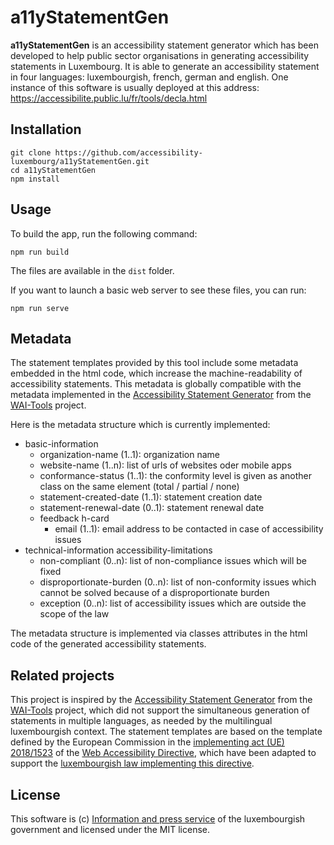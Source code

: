 # a11yStatementGen

**a11yStatementGen** is an accessibility statement generator which has been developed to help public sector organisations in generating accessibility statements in Luxembourg. It is able to generate an accessibility statement in four languages: luxembourgish, french, german and english. One instance of this software is usually deployed at this address:
https://accessibilite.public.lu/fr/tools/decla.html


## Installation

```
git clone https://github.com/accessibility-luxembourg/a11yStatementGen.git
cd a11yStatementGen
npm install
```

## Usage

To build the app, run the following command:
```
npm run build
```

The files are available in the `dist` folder.

If you want to launch a basic web server to see these files, you can run: 
```
npm run serve
```

## Metadata

The statement templates provided by this tool include some metadata embedded in the html code, which increase the machine-readability of accessibility statements. This metadata is globally compatible with the metadata implemented in the [Accessibility Statement Generator](https://github.com/w3c/wai-statements) from the [WAI-Tools](https://www.w3.org/WAI/about/projects/wai-tools/) project.

Here is the metadata structure which is currently implemented:

- basic-information
    - organization-name (1..1): organization name
    - website-name (1..n): list of urls of websites oder mobile apps
    - conformance-status (1..1): the conformity level is given as another class on the same element (total / partial / none)
    - statement-created-date (1..1): statement creation date
    - statement-renewal-date (0..1): statement renewal date
    - feedback h-card
        - email (1..1): email address to be contacted in case of accessibility issues
- technical-information accessibility-limitations 
    - non-compliant (0..n): list of non-compliance issues which will be fixed
    - disproportionate-burden (0..n): list of non-conformity issues which cannot be solved because of a disproportionate burden
    - exception (0..n): list of accessibility issues which are outside the scope of the law

The metadata structure is implemented via classes attributes in the html code of the generated accessibility statements.

## Related projects

This project is inspired by the [Accessibility Statement Generator](https://github.com/w3c/wai-statements) from the [WAI-Tools](https://www.w3.org/WAI/about/projects/wai-tools/) project, which did not support the simultaneous generation of statements in multiple languages, as needed by the multilingual luxembourgish context.
The statement templates are based on the template defined by the European Commission in the [implementing act (UE) 2018/1523](https://eur-lex.europa.eu/legal-content/FR/TXT/?uri=CELEX%3A32018D1523) of the [Web Accessibility Directive](https://eur-lex.europa.eu/legal-content/EN/TXT/?uri=CELEX%3A32016L2102), which have been adapted to support the [luxembourgish law implementing this directive](https://legilux.public.lu/eli/etat/leg/loi/2019/05/28/a373/jo).

## License
This software is (c) [Information and press service](https://sip.gouvernement.lu/en.html) of the luxembourgish government and licensed under the MIT license.

